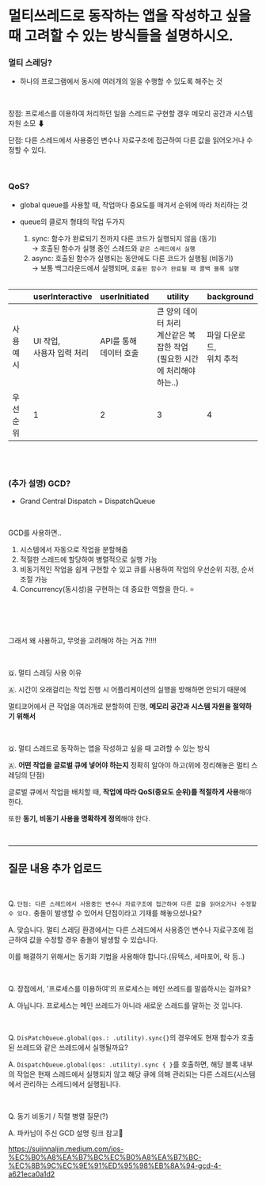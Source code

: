 # 멀티쓰레드로 동작하는 앱을 작성하고 싶을 때 고려할 수 있는 방식들을 설명하시오.


### **멀티 스레딩?**

- 하나의 프로그램에서 동시에 여러개의 일을 수행할 수 있도록 해주는 것

<br>

장점: 프로세스를 이용하여 처리하던 일을 스레드로 구현할 경우 메모리 공간과 시스템 자원 소모 ⬇

단점: 다른 스레드에서 사용중인 변수나 자료구조에 접근하여 다른 값을 읽어오거나 수정할 수 있다.

<br>

### **QoS?**

- global queue를 사용할 때, 작업마다 중요도를 매겨서 순위에 따라 처리하는 것
- queue의 클로저 형태의 작업 두가지
    1. sync: 함수가 완료되기 전까지 다른 코드가 실행되지 않음 (동기)
    <br>→ 호출된 함수가 실행 중인 스레드와 `같은 스레드에서 실행`
    2. async: 호출된 함수가 실행되는 동안에도 다른 코드가 실행됨 (비동기)
    <br>→ 보통 백그라운드에서 실행되며, `호출된 함수가 완료될 때 콜백 블록 실행`

    <br>

|  | userInteractive | userInitiated | utility | background |
| --- | --- | --- | --- | --- |
| 사용 예시 | UI 작업,<br> 사용자 입력 처리 | API를 통해 <br>데이터 호출 | 큰 양의 데이터 처리<br>계산같은 복잡한 작업<br>(필요한 시간에 처리해야 하는..) | 파일 다운로드, <br>위치 추적 |
| 우선 순위 | 1 | 2 | 3 | 4 |

<br><br>

### **(추가 설명) GCD?**

- Grand Central Dispatch = DispatchQueue

<br>

GCD를 사용하면..

1. 시스템에서 자동으로 작업을 분할해줌
2. 적절한 스레드에 할당하여 병렬적으로 실행 가능
3. 비동기적인 작업을 쉽게 구현할 수 있고 큐를 사용하여 작업의 우선순위 지정, 순서 조절 가능
4. Concurrency(동시성)을 구현하는 데 중요한 역할을 한다. ⭐

<br><br><br>

그래서 왜 사용하고, 무엇을 고려해야 하는 거죠 ?!!!!

<br>

🇶. 멀티 스레딩 사용 이유

🇦. 시간이 오래걸리는 작업 진행 시 어플리케이션의 실행을 방해하면 안되기 때문에

멀티코어에서 큰 작업을 여러개로 분할하여 진행, **메모리 공간과 시스템 자원을 절약하기 위해서**

<br>

🇶. 멀티 스레드로 동작하는 앱을 작성하고 싶을 때 고려할 수 있는 방식

🇦. **어떤 작업을 글로벌 큐에 넣어야 하는지** 정확히 알아야 하고(위에 정리해놓은 멀티 스레딩의 단점)

글로벌 큐에서 작업을 배치할 때, **작업에 따라 QoS(중요도 순위)를 적절하게 사용**해야 한다.

또한 **동기, 비동기 사용을 명확하게 정의**해야 한다.

<br>

--- 

## 질문 내용 추가 업로드

<br>

Q. `단점: 다른 스레드에서 사용중인 변수나 자료구조에 접근하여 다른 값을 읽어오거나 수정할 수 있다.`
충돌이 발생할 수 있어서 단점이라고 기재를 해놓으셨나요?

A. 맞습니다. 멀티 스레딩 환경에서는 다른 스레드에서 사용중인 변수나 자료구조에 접근하여 값을 수정할 경우 충돌이 발생할 수 있습니다.

이를 해결하기 위해서는 동기화 기법을 사용해야 합니다.(뮤텍스, 세마포어, 락 등..)

<br>

Q. 장점에서, '프로세스를 이용하여'의 프로세스는 메인 쓰레드를 말씀하시는 걸까요?

A. 아닙니다. 프로세스는 메인 쓰레드가 아니라 새로운 스레드를 말하는 것 입니다. 

<br>

Q. `DisPatchQueue.global(qos.: .utility).sync{}`의 경우에도 현재 함수가 호출된 쓰레드와 같은 쓰레드에서 실행될까요?

A. `DispatchQueue.global(qos: .utility).sync { }`를 호출하면, 해당 블록 내부의 작업은 현재 스레드에서 실행되지 않고 해당 큐에 의해 관리되는 다른 스레드(시스템에서 관리하는 스레드)에서 실행됩니다.

<br>

Q. 동기 비동기 / 직렬 병렬 질문(?)

A. 파카님이 주신 GCD 설명 링크 참고🙏

https://sujinnaljin.medium.com/ios-%EC%B0%A8%EA%B7%BC%EC%B0%A8%EA%B7%BC-%EC%8B%9C%EC%9E%91%ED%95%98%EB%8A%94-gcd-4-a621eca0a1d2
